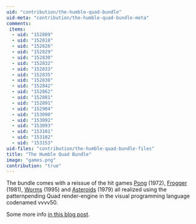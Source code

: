 ```yaml
---
uid: "contribution/the-humble-quad-bundle"
uid-meta: "contribution/the-humble-quad-bundle-meta"
comments: 
 items: 
  - uid: "152809"
  - uid: "152818"
  - uid: "152826"
  - uid: "152829"
  - uid: "152830"
  - uid: "152832"
  - uid: "152833"
  - uid: "152835"
  - uid: "152838"
  - uid: "152842"
  - uid: "152862"
  - uid: "152881"
  - uid: "152891"
  - uid: "152904"
  - uid: "153090"
  - uid: "153092"
  - uid: "153093"
  - uid: "153101"
  - uid: "153102"
  - uid: "153153"
uid-files: "contribution/the-humble-quad-bundle-files"
title: "The Humble Quad Bundle"
image: "games.png"
contribution: "true"
---
```


The bundle comes with a reissue of the hit games [Pong](http://en.wikipedia.org/wiki/Pong) (1972), [Frogger](http://en.wikipedia.org/wiki/Frogger) (1981), [Worms](http://en.wikipedia.org/wiki/Worms_%28series%29) (1995) and [Asteroids](http://en.wikipedia.org/wiki/Asteroids_%28video_game%29) (1979) all realized using the patternpending Quad render-engine in the visual programming language codenamed vvvv50.

Some more info [in this blog post](/blog/50-the-humble-quad-bundle).